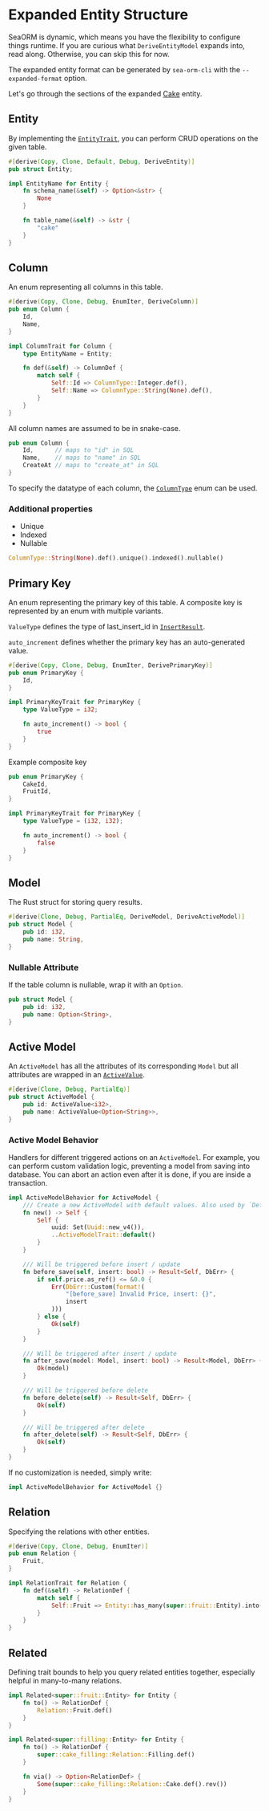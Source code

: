 # Expanded Entity Structure

SeaORM is dynamic, which means you have the flexibility to configure things runtime. If you are curious what `DeriveEntityModel` expands into, read along. Otherwise, you can skip this for now.

The expanded entity format can be generated by `sea-orm-cli` with the `--expanded-format` option.

Let's go through the sections of the expanded [Cake](https://github.com/SeaQL/sea-orm/blob/master/src/tests_cfg/cake_expanded.rs) entity.

## Entity

By implementing the [`EntityTrait`](https://docs.rs/sea-orm/0.5/sea_orm/entity/trait.EntityTrait.html), you can perform CRUD operations on the given table.

```rust
#[derive(Copy, Clone, Default, Debug, DeriveEntity)]
pub struct Entity;

impl EntityName for Entity {
    fn schema_name(&self) -> Option<&str> {
        None
    }

    fn table_name(&self) -> &str {
        "cake"
    }
}
```

## Column

An enum representing all columns in this table.

```rust
#[derive(Copy, Clone, Debug, EnumIter, DeriveColumn)]
pub enum Column {
    Id,
    Name,
}

impl ColumnTrait for Column {
    type EntityName = Entity;

    fn def(&self) -> ColumnDef {
        match self {
            Self::Id => ColumnType::Integer.def(),
            Self::Name => ColumnType::String(None).def(),
        }
    }
}
```

All column names are assumed to be in snake-case.

```rust
pub enum Column {
    Id,      // maps to "id" in SQL
    Name,    // maps to "name" in SQL
    CreateAt // maps to "create_at" in SQL
}
```

To specify the datatype of each column, the [`ColumnType`](https://docs.rs/sea-orm/0.5/sea_orm/entity/enum.ColumnType.html) enum can be used.

### Additional properties

- Unique
- Indexed
- Nullable

```rust
ColumnType::String(None).def().unique().indexed().nullable()
```

## Primary Key

An enum representing the primary key of this table. A composite key is represented by an enum with multiple variants.

`ValueType` defines the type of last_insert_id in [`InsertResult`](https://docs.rs/sea-orm/0.5/sea_orm/struct.InsertResult.html).

`auto_increment` defines whether the primary key has an auto-generated value.

```rust
#[derive(Copy, Clone, Debug, EnumIter, DerivePrimaryKey)]
pub enum PrimaryKey {
    Id,
}

impl PrimaryKeyTrait for PrimaryKey {
    type ValueType = i32;

    fn auto_increment() -> bool {
        true
    }
}
```

Example composite key

```rust
pub enum PrimaryKey {
    CakeId,
    FruitId,
}

impl PrimaryKeyTrait for PrimaryKey {
    type ValueType = (i32, i32);

    fn auto_increment() -> bool {
        false
    }
}
```

## Model

The Rust struct for storing query results.

```rust
#[derive(Clone, Debug, PartialEq, DeriveModel, DeriveActiveModel)]
pub struct Model {
    pub id: i32,
    pub name: String,
}
```

### Nullable Attribute

If the table column is nullable, wrap it with an `Option`.

```rust {3}
pub struct Model {
    pub id: i32,
    pub name: Option<String>,
}
```

## Active Model

An `ActiveModel` has all the attributes of its corresponding `Model` but all attributes are wrapped in an [`ActiveValue`](https://docs.rs/sea-orm/0.5/sea_orm/entity/enum.ActiveValue.html).

```rust
#[derive(Clone, Debug, PartialEq)]
pub struct ActiveModel {
    pub id: ActiveValue<i32>,
    pub name: ActiveValue<Option<String>>,
}
```

### Active Model Behavior

Handlers for different triggered actions on an `ActiveModel`. For example, you can perform custom validation logic, preventing a model from saving into database. You can abort an action even after it is done, if you are inside a transaction.

```rust
impl ActiveModelBehavior for ActiveModel {
    /// Create a new ActiveModel with default values. Also used by `Default::default()`.
    fn new() -> Self {
        Self {
            uuid: Set(Uuid::new_v4()),
            ..ActiveModelTrait::default()
        }
    }

    /// Will be triggered before insert / update
    fn before_save(self, insert: bool) -> Result<Self, DbErr> {
        if self.price.as_ref() <= &0.0 {
            Err(DbErr::Custom(format!(
                "[before_save] Invalid Price, insert: {}",
                insert
            )))
        } else {
            Ok(self)
        }
    }

    /// Will be triggered after insert / update
    fn after_save(model: Model, insert: bool) -> Result<Model, DbErr> {
        Ok(model)
    }

    /// Will be triggered before delete
    fn before_delete(self) -> Result<Self, DbErr> {
        Ok(self)
    }

    /// Will be triggered after delete
    fn after_delete(self) -> Result<Self, DbErr> {
        Ok(self)
    }
}
```

If no customization is needed, simply write:

```rust
impl ActiveModelBehavior for ActiveModel {}
```

## Relation

Specifying the relations with other entities.

```rust
#[derive(Copy, Clone, Debug, EnumIter)]
pub enum Relation {
    Fruit,
}

impl RelationTrait for Relation {
    fn def(&self) -> RelationDef {
        match self {
            Self::Fruit => Entity::has_many(super::fruit::Entity).into(),
        }
    }
}
```

## Related

Defining trait bounds to help you query related entities together, especially helpful in many-to-many relations.

```rust
impl Related<super::fruit::Entity> for Entity {
    fn to() -> RelationDef {
        Relation::Fruit.def()
    }
}

impl Related<super::filling::Entity> for Entity {
    fn to() -> RelationDef {
        super::cake_filling::Relation::Filling.def()
    }

    fn via() -> Option<RelationDef> {
        Some(super::cake_filling::Relation::Cake.def().rev())
    }
}
```
